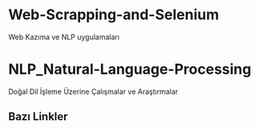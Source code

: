 # Web-Scrapping-and-Selenium
 Web Kazıma ve NLP uygulamaları

# NLP_Natural-Language-Processing
Doğal Dil İşleme Üzerine Çalışmalar ve Araştırmalar <br>

## Bazı Linkler 
